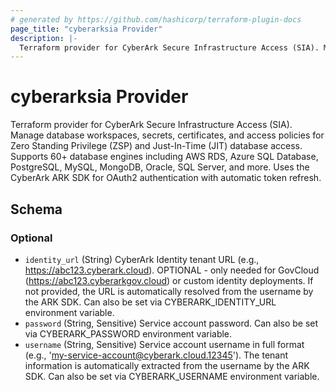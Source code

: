 ```yaml
---
# generated by https://github.com/hashicorp/terraform-plugin-docs
page_title: "cyberarksia Provider"
description: |-
  Terraform provider for CyberArk Secure Infrastructure Access (SIA). Manage database workspaces, secrets, certificates, and access policies for Zero Standing Privilege (ZSP) and Just-In-Time (JIT) database access. Supports 60+ database engines including AWS RDS, Azure SQL Database, PostgreSQL, MySQL, MongoDB, Oracle, SQL Server, and more. Uses the CyberArk ARK SDK for OAuth2 authentication with automatic token refresh.
---
```


# cyberarksia Provider

Terraform provider for CyberArk Secure Infrastructure Access (SIA). Manage database workspaces, secrets, certificates, and access policies for Zero Standing Privilege (ZSP) and Just-In-Time (JIT) database access. Supports 60+ database engines including AWS RDS, Azure SQL Database, PostgreSQL, MySQL, MongoDB, Oracle, SQL Server, and more. Uses the CyberArk ARK SDK for OAuth2 authentication with automatic token refresh.



<!-- schema generated by tfplugindocs -->
## Schema

### Optional

- `identity_url` (String) CyberArk Identity tenant URL (e.g., https://abc123.cyberark.cloud). OPTIONAL - only needed for GovCloud (https://abc123.cyberarkgov.cloud) or custom identity deployments. If not provided, the URL is automatically resolved from the username by the ARK SDK. Can also be set via CYBERARK_IDENTITY_URL environment variable.
- `password` (String, Sensitive) Service account password. Can also be set via CYBERARK_PASSWORD environment variable.
- `username` (String, Sensitive) Service account username in full format (e.g., 'my-service-account@cyberark.cloud.12345'). The tenant information is automatically extracted from the username by the ARK SDK. Can also be set via CYBERARK_USERNAME environment variable.
